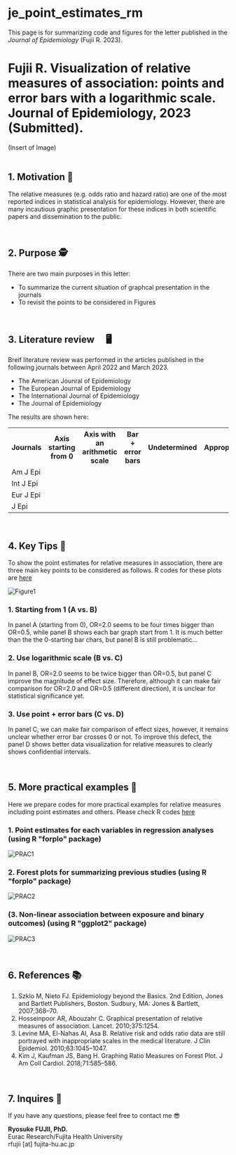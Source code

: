 # je_point_estimates_rm
This page is for summarizing code and figures for the letter published in the <i>Journal of Epidemiology</i> (Fujii R. 2023).

# Fujii R. Visualization of relative measures of association: points and error bars with a logarithmic scale. Journal of Epidemiology, 2023 (Submitted).

(Insert of Image)
<br>
<br>


## 1. Motivation 🌱
The relative measures (e.g. odds ratio and hazard ratio) are one of the most reported indices in statistical analysis for epidemiology. However, there are many incautious graphic presentation for these indices in both scientific papers and dissemination to the public.

<br>

## 2. Purpose 🕵️
There are two main purposes in this letter:
- To summarize the current situation of graphcal presentation in the journals
- To revisit the points to be considered in Figures

<br>

## 3. Literature review　 🖥
Breif literature review was performed in the articles published in the following journals between April 2022 and March 2023.

- The American Jounral of Epidemiology
- The European Journal of Epidemiology
- The International Journal of Epidemiology
- The Journal of Epidemiology

The results are shown here:

 <table>
    <tr>
      <th>Journals</th>
      <th>Axis starting from 0</th>
      <th>Axis with an arithmetic scale</th>
      <th>Bar + error bars</th>
      <th>Undetermined</th>
      <th>Appropriate</th>
      <th>N of papers presenting figures</th>
    </tr>
    <tr>
      <td>Am J Epi</td>
      <td></td>
      <td></td>
      <td></td>
      <td></td>
      <td></td>
      <td></td>
    </tr>
    <tr>
      <td>Int J Epi</td>
      <td></td>
      <td></td>
      <td></td>
      <td></td>
      <td></td>
      <td></td>
    </tr>
    <tr>
      <td>Eur J Epi</td>
      <td></td>
      <td></td>
      <td></td>
      <td></td>
      <td></td>
      <td></td>
    </tr>
    <tr>
      <td>J Epi</td>
      <td></td>
      <td></td>
      <td></td>
      <td></td>
      <td></td>
      <td></td>
    </tr>
  </table>

<br>

## 4. Key Tips 🔑 
To show the point estimates for relative measures in association, there are three main key points to be considered as follows.
R codes for these plots are <a href="https://github.com/fujichaaan/je_point_estimates_rm/blob/main/code_figures.R">here</a>

![Figure1](https://user-images.githubusercontent.com/19466700/220636651-3529c453-cf69-43b7-a604-fb80acf0cedb.jpg)

### 1. Starting from 1 (A vs. B)
In panel A (starting from 0), OR=2.0 seems to be four times bigger than OR=0.5, while panel B shows each bar graph start from 1.
It is much better than the the 0-starting bar chars, but panel B is still problematic...


### 2. Use logarithmic scale (B vs. C)
In panel B, OR=2.0 seems to be twice bigger than OR=0.5, but panel C improve the magnitude of effect size.
Therefore, although it can make fair comparison for OR=2.0 and OR=0.5 (different direction), it is unclear for statistical significance yet.


### 3. Use point + error bars (C vs. D)
In panel C, we can make fair comparison of effect sizes, however, it remains unclear whether error bar crosses 0 or not.
To improve this defect, the panel D shows better data visualization for relative measures to clearly shows confidential intervals.

<br>

## 5. More practical examples 🤼
Here we prepare codes for more practical examples for relative measures including point estimates and others.
Please check R codes <a href="https://github.com/fujichaaan/je_point_estimates_rm/blob/main/code_practices.R">here</a>

### 1. Point estimates for each variables in regression analyses (using R "forplo" package)

![PRAC1](https://user-images.githubusercontent.com/19466700/223471763-e969ec6c-b6b4-43bc-94f9-d7a916058554.jpeg)


### 2. Forest plots for summarizing previous studies (using R "forplo" package)

![PRAC2](https://user-images.githubusercontent.com/19466700/223471819-af080dfc-0f26-44f7-b371-f4f994d2ae70.jpeg)


### (3. Non-linear association between exposure and binary outcomes) (using R "ggplot2" package)

![PRAC3](https://user-images.githubusercontent.com/19466700/223472320-03569264-c7c6-4070-b927-c8e4c03d4d41.jpg)


<br>

## 6. References 📚
1.	Szklo M, Nieto FJ. Epidemiology beyond the Basics. 2nd Edition, Jones and Bartlett Publishers, Boston. Sudbury, MA: Jones & Bartlett, 2007;368–70.
2.	Hosseinpoor AR, Abouzahr C. Graphical presentation of relative measures of association. Lancet. 2010;375:1254.
3.	Levine MA, El-Nahas AI, Asa B. Relative risk and odds ratio data are still portrayed with inappropriate scales in the medical literature. J Clin Epidemiol. 2010;63:1045–1047.
4.	Kim J, Kaufman JS, Bang H. Graphing Ratio Measures on Forest Plot. J Am Coll Cardiol. 2018;71:585–586.

<br>

## 7. Inquires 📨
If you have any questions, please feel free to contact me 😎

<b>Ryosuke FUJII, PhD.</b><br>
Eurac Research/Fujita Health University<br>
rfujii [at] fujita-hu.ac.jp
